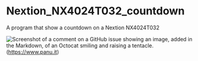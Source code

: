 # Nextion_NX4024T032_countdown
A program that show a countdown on a Nextion NX4024T032

![Screenshot of a comment on a GitHub issue showing an image, added in the Markdown, of an Octocat smiling and raising a tentacle.](https://i9.ytimg.com/vi/6VL4KTUVwI4/mqdefault.jpg?sqp=CJiytrQG-oaymwEmCMACELQB8quKqQMa8AEB-AH-CYAC0AWKAgwIABABGFUgXChlMA8=&rs=AOn4CLCJfQUB-PFWfa55Ns9c-uIg84vyVg)(https://www.panu.it)
